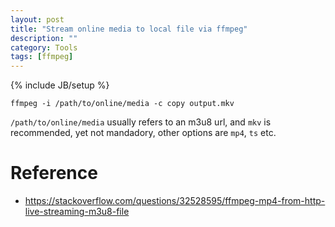 ```yaml
---
layout: post
title: "Stream online media to local file via ffmpeg"
description: ""
category: Tools
tags: [ffmpeg]
---
```

{% include JB/setup %}

	ffmpeg -i /path/to/online/media -c copy output.mkv

`/path/to/online/media` usually refers to an m3u8 url, and `mkv` is recommended, yet not mandadory, other options are `mp4`, `ts` etc.

# Reference

- https://stackoverflow.com/questions/32528595/ffmpeg-mp4-from-http-live-streaming-m3u8-file